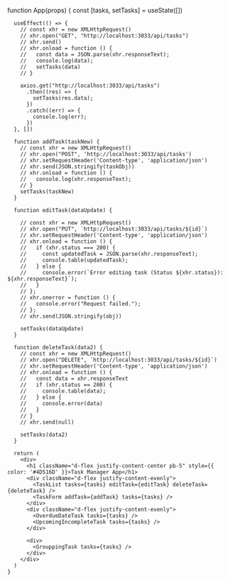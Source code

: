 function App(props) {
      const [tasks, setTasks] = useState([])

      useEffect(() => {
        // const xhr = new XMLHttpRequest()
        // xhr.open("GET", "http://localhost:3033/api/tasks")
        // xhr.send()
        // xhr.onload = function () {
        //   const data = JSON.parse(xhr.responseText);
        //   console.log(data);
        //   setTasks(data)
        // }

        axios.get("http://localhost:3033/api/tasks")
          .then((res) => {
            setTasks(res.data);
          })
          .catch((err) => {
            console.log(err);
          })
      }, [])

      function addTask(taskNew) {
        // const xhr = new XMLHttpRequest()
        // xhr.open("POST", 'http://localhost:3033/api/tasks')
        // xhr.setRequestHeader('Content-type', 'application/json')
        // xhr.send(JSON.stringify(taskObj))
        // xhr.onload = function () {
        //   console.log(xhr.responseText);
        // }
        setTasks(taskNew)
      }

      function editTask(dataUpdate) {

        // const xhr = new XMLHttpRequest()
        // xhr.open("PUT", `http://localhost:3033/api/tasks/${id}`)
        // xhr.setRequestHeader('Content-type', 'application/json')
        // xhr.onload = function () {
        //   if (xhr.status === 200) {
        //     const updatedTask = JSON.parse(xhr.responseText);
        //     console.table(updatedTask);
        //   } else {
        //     console.error(`Error editing task (Status ${xhr.status}): ${xhr.responseText}`);
        //   }
        // };
        // xhr.onerror = function () {
        //   console.error("Request failed.");
        // };
        // xhr.send(JSON.stringify(obj))

        setTasks(dataUpdate)
      }

      function deleteTask(data2) {
        // const xhr = new XMLHttpRequest()
        // xhr.open("DELETE", `http://localhost:3033/api/tasks/${id}`)
        // xhr.setRequestHeader('Content-type', 'application/json')
        // xhr.onload = function () {
        //   const data = xhr.responseText
        //   if (xhr.status == 200) {
        //     console.table(data);
        //   } else {
        //     console.error(data)
        //   }
        // }
        // xhr.send(null)

        setTasks(data2)
      }

      return (
        <div>
          <h1 className="d-flex justify-content-center pb-5" style={{ color: '#4D516D' }}>Task Manager App</h1>
          <div className="d-flex justify-content-evenly">
            <TaskList tasks={tasks} editTask={editTask} deleteTask={deleteTask} />
            <TaskForm addTask={addTask} tasks={tasks} />
          </div>
          <div className="d-flex justify-content-evenly">
            <OverdueDateTask tasks={tasks} />
            <UpcomingIncompleteTask tasks={tasks} />
          </div>

          <div>
            <GrouppingTask tasks={tasks} />
          </div>
        </div>
      )
    }